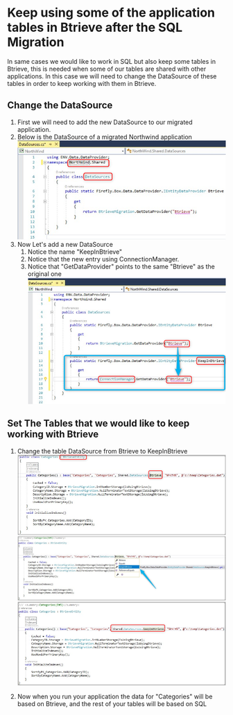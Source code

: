 ﻿# Keep using some of the application tables in Btrieve after the SQL Migration
In same cases we would like to work in SQL but also keep some tables in Btrieve, this is needed when some of our tables are shared with other applications.
In this case we will need to change the DataSource of these tables in order to keep working with them in Btrieve.

## Change the DataSource

1. First we will need to add the new DataSource to our migrated application.
2. Below is the DataSource of a migrated Northwind application
![](2019-01-03_16h27_39.png)
3. Now Let's add a new DataSource
   1. Notice the name "KeepInBtrieve"
   2. Notice that the new entry using ConnectionManager.
   3. Notice that "GetDataProvider" points to the same "Btrieve" as the original one
![](2019-01-03_16h33_29.png)

## Set The Tables that we would like to keep working with Btrieve

1. Change the table DataSource from Btrieve to KeepInBtrieve
![](2019-01-03_16h47_07.png)
![](2019-01-03_16h48_25.png)
![](2019-01-03_16h49_12.png)

2. Now when you run your application the data for "Categories" will be based on Btrieve, and the rest of your tables will be based on SQL

